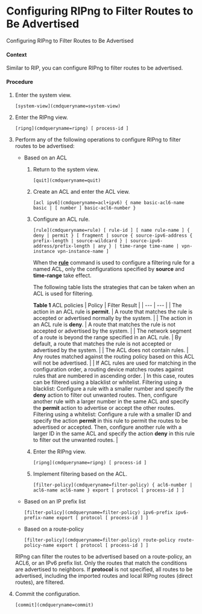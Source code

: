 Configuring RIPng to Filter Routes to Be Advertised
===================================================

Configuring RIPng to Filter Routes to Be Advertised

#### Context

Similar to RIP, you can configure RIPng to filter routes to be advertised.


#### Procedure

1. Enter the system view.
   
   
   ```
   [system-view](cmdqueryname=system-view)
   ```
2. Enter the RIPng view.
   
   
   ```
   [ripng](cmdqueryname=ripng) [ process-id ]
   ```
3. Perform any of the following operations to configure RIPng to filter routes to be advertised:
   
   
   * Based on an ACL
     1. Return to the system view.
        ```
        [quit](cmdqueryname=quit)
        ```
     2. Create an ACL and enter the ACL view.
        ```
        [acl ipv6](cmdqueryname=acl+ipv6) { name basic-acl6-name basic | [ number ] basic-acl6-number }
        ```
     3. Configure an ACL rule.
        ```
        [rule](cmdqueryname=rule) [ rule-id ] [ name rule-name ] { deny | permit } [ fragment | source { source-ipv6-address { prefix-length | source-wildcard } | source-ipv6-address/prefix-length | any } | time-range time-name | vpn-instance vpn-instance-name ]
        ```
        
        When the [**rule**](cmdqueryname=rule) command is used to configure a filtering rule for a named ACL, only the configurations specified by **source** and **time-range** take effect.
        
        The following table lists the strategies that can be taken when an ACL is used for filtering.
        
        **Table 1** ACL policies
        | Policy | Filter Result |
        | --- | --- |
        | The action in an ACL rule is **permit**. | A route that matches the rule is accepted or advertised normally by the system. |
        | The action in an ACL rule is **deny**. | A route that matches the rule is not accepted or advertised by the system. |
        | The network segment of a route is beyond the range specified in an ACL rule. | By default, a route that matches the rule is not accepted or advertised by the system. |
        | The ACL does not contain rules. | Any routes matched against the routing policy based on this ACL will not be advertised. |
        | If ACL rules are used for matching in the configuration order, a routing device matches routes against rules that are numbered in ascending order. | In this case, routes can be filtered using a blacklist or whitelist.  Filtering using a blacklist: Configure a rule with a smaller number and specify the **deny** action to filter out unwanted routes. Then, configure another rule with a larger number in the same ACL and specify the **permit** action to advertise or accept the other routes.  Filtering using a whitelist: Configure a rule with a smaller ID and specify the action **permit** in this rule to permit the routes to be advertised or accepted. Then, configure another rule with a larger ID in the same ACL and specify the action **deny** in this rule to filter out the unwanted routes. |
     4. Enter the RIPng view.
        ```
        [ripng](cmdqueryname=ripng) [ process-id ]
        ```
     5. Implement filtering based on the ACL.
        ```
        [filter-policy](cmdqueryname=filter-policy) { acl6-number | acl6-name acl6-name } export [ protocol [ process-id ] ]
        ```
   * Based on an IP prefix list
     ```
     [filter-policy](cmdqueryname=filter-policy) ipv6-prefix ipv6-prefix-name export [ protocol [ process-id ] ]
     ```
   * Based on a route-policy
     ```
     [filter-policy](cmdqueryname=filter-policy) route-policy route-policy-name export [ protocol [ process-id ] ]
     ```
   
   RIPng can filter the routes to be advertised based on a route-policy, an ACL6, or an IPv6 prefix list. Only the routes that match the conditions are advertised to neighbors. If **protocol** is not specified, all routes to be advertised, including the imported routes and local RIPng routes (direct routes), are filtered.
4. Commit the configuration.
   
   
   ```
   [commit](cmdqueryname=commit)
   ```